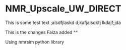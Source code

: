 # NMR_Upscale_UW_DIRECT

This is some test text
;alsdfjlaskd
d;kafjalsdkfj
lkdajf;jda

This is the changes Faiza added ^^

Using nmrsim python library

